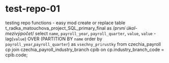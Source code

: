 # test-repo-01
testing repo functions - easy mod
create or replace table t_radka_matouchova_project_SQL_primary_final as /*první úkol-mezivýpočet*/
select
	`name`,
	`payroll_year`,
	`payroll_quarter`,
	`value`,
	`value` - lag(`value`) OVER (PARTITION BY `name` order by `payroll_year`,`payroll_quarter`) as `vsechny_prirustky`
from czechia_payroll cp
join czechia_payroll_industry_branch cpib
	on cp.industry_branch_code = cpib.code;
